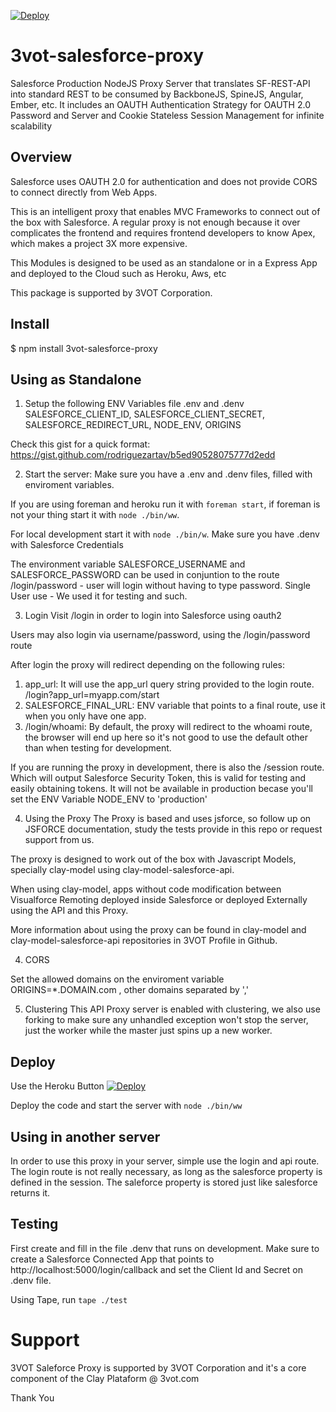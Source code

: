 [![Deploy](https://www.herokucdn.com/deploy/button.png)](https://heroku.com/deploy)

# 3vot-salesforce-proxy


Salesforce Production NodeJS Proxy Server that translates SF-REST-API into standard REST to be consumed by BackboneJS, SpineJS, Angular, Ember, etc. It includes an OAUTH Authentication Strategy for OAUTH 2.0 Password and Server and Cookie Stateless Session Management for infinite scalability


## Overview


Salesforce uses OAUTH 2.0 for authentication and does not provide CORS to connect directly from Web Apps.

This is an intelligent proxy that enables MVC Frameworks to connect out of the box with Salesforce. A regular proxy is not enough because it over complicates the frontend and requires frontend developers to know Apex, which makes a project 3X more expensive.

This Modules is designed to be used as an standalone or in a Express App and deployed to the Cloud such as Heroku, Aws, etc

This package is supported by 3VOT Corporation.

## Install

$ npm install 3vot-salesforce-proxy


## Using as Standalone



1. Setup the following ENV Variables file .env and .denv
SALESFORCE_CLIENT_ID, SALESFORCE_CLIENT_SECRET, SALESFORCE_REDIRECT_URL, NODE_ENV, ORIGINS

Check this gist for a quick format: https://gist.github.com/rodriguezartav/b5ed90528075777d2edd

2. Start the server:
Make sure you have a .env and .denv files, filled with enviroment variables.

If you are using foreman and heroku run it with `foreman start`, if foreman is not your thing start it with `node ./bin/ww`. 

For local development start it with `node ./bin/w`. Make sure you have .denv with Salesforce Credentials

The environment variable SALESFORCE_USERNAME and SALESFORCE_PASSWORD can be used in conjuntion to the route /login/password - user will login without having to type password. Single User use - We used it for testing and such.

3. Login
Visit /login in order to login into Salesforce using oauth2

Users may also login via username/password, using the /login/password route

After login the proxy will redirect depending on the following rules:

1. app_url: It will use the app_url query string provided to the login route. /login?app_url=myapp.com/start
2. SALESFORCE_FINAL_URL: ENV variable that points to a final route, use it when you only have one app.
3. /login/whoami: By default, the proxy will redirect to the whoami route, the browser will end up here so it's not good to use the default other than when testing for development.

If you are running the proxy in development, there is also the /session route. Which will output Salesforce Security Token, this is valid for testing and easily obtaining tokens. It will not be available in production becase you'll set the ENV Variable NODE_ENV to 'production'

4. Using the Proxy
The Proxy is based and uses jsforce, so follow up on JSFORCE documentation, study the tests provide in this repo or request support from us.

The proxy is designed to work out of the box with Javascript Models, specially clay-model using clay-model-salesforce-api.

When using clay-model, apps without code modification between Visualforce Remoting deployed inside Salesforce or deployed Externally using the API and this Proxy.

More information about using the proxy can be found in clay-model and clay-model-salesforce-api repositories in 3VOT Profile in Github.

4. CORS

Set the allowed domains on the enviroment variable ORIGINS=*.DOMAIN.com , other domains separated by ','

5. Clustering
This API Proxy server is enabled with clustering, we also use forking to make sure any unhandled exception won't stop the server, just the worker while the master just spins up a new worker.

## Deploy
Use the Heroku Button
[![Deploy](https://www.herokucdn.com/deploy/button.png)](https://heroku.com/deploy)

Deploy the code and start the server with `node ./bin/ww`


## Using in another server

In order to use this proxy in your server, simple use the login and api route. The login route is not really necessary, as long as the salesforce property is defined in the session. The saleforce property is stored just like salesforce returns it.

## Testing
First create and fill in the file .denv that runs on development. Make sure to create a Salesforce Connected App that points to http://localhost:5000/login/callback and set the Client Id and Secret on .denv file.


Using Tape, run `tape ./test`


# Support

3VOT Saleforce Proxy is supported by 3VOT Corporation and it's a core component of the Clay Plataform @ 3vot.com


Thank You




